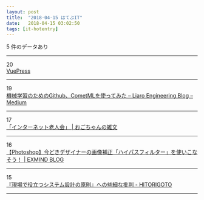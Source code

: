 ```yaml
---
layout: post
title:  "2018-04-15 はてぶIT"
date:   2018-04-15 03:02:50
tags: [it-hotentry]
---
```

5 件のデータあり

<hr><div class="row">
<div class="col-1"><span class="badge badge-pill badge-success h2">20</span></div>
<div class="col-11"><a href='https://vuepress.vuejs.org/' target='_blank'>VuePress</a></div>
</div>
<hr>
<div class="row">
<div class="col-1"><span class="badge badge-pill badge-success h2">19</span></div>
<div class="col-11"><a href='https://medium.com/liaro-engineering-blog/eed920be46c9' target='_blank'>機械学習のためのGithub、CometMLを使ってみた – Liaro Engineering Blog – Medium</a></div>
</div>
<hr>
<div class="row">
<div class="col-1"><span class="badge badge-pill badge-success h2">17</span></div>
<div class="col-11"><a href='http://www.nurs.or.jp/~ogochan/essay/archives/5129' target='_blank'>「インターネット老人会」 | おごちゃんの雑文</a></div>
</div>
<hr>
<div class="row">
<div class="col-1"><span class="badge badge-pill badge-success h2">16</span></div>
<div class="col-11"><a href='https://www.xws.jp/blog/2017/photoshop-tips-highpass' target='_blank'>【Photoshop】今どきデザイナーの画像補正「ハイパスフィルター」を使いこなそう！ | EXMIND BLOG</a></div>
</div>
<hr>
<div class="row">
<div class="col-1"><span class="badge badge-pill badge-success h2">15</span></div>
<div class="col-11"><a href='http://blog.hidenorigoto.com/entry/2018/04/14/014542' target='_blank'>『現場で役立つシステム設計の原則』への些細な批判 - HITORIGOTO</a></div>
</div>
<hr>
